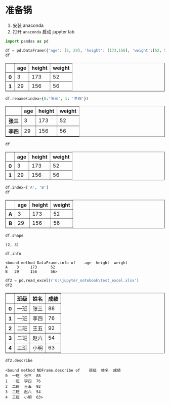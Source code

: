 
# 准备锅
1. 安装 anaconda
2. 打开 `anaconda` 启动 jupyter lab


```python
import pandas as pd
```


```python
df = pd.DataFrame({'age': [3, 29], 'height': [173,156], 'weight':[52, 56]})
df
```




<div>
<style scoped>
    .dataframe tbody tr th:only-of-type {
        vertical-align: middle;
    }

    .dataframe tbody tr th {
        vertical-align: top;
    }

    .dataframe thead th {
        text-align: right;
    }
</style>
<table border="1" class="dataframe">
  <thead>
    <tr style="text-align: right;">
      <th></th>
      <th>age</th>
      <th>height</th>
      <th>weight</th>
    </tr>
  </thead>
  <tbody>
    <tr>
      <th>0</th>
      <td>3</td>
      <td>173</td>
      <td>52</td>
    </tr>
    <tr>
      <th>1</th>
      <td>29</td>
      <td>156</td>
      <td>56</td>
    </tr>
  </tbody>
</table>
</div>




```python
df.rename(index={0:'张三', 1: '李四'})
```




<div>
<style scoped>
    .dataframe tbody tr th:only-of-type {
        vertical-align: middle;
    }

    .dataframe tbody tr th {
        vertical-align: top;
    }

    .dataframe thead th {
        text-align: right;
    }
</style>
<table border="1" class="dataframe">
  <thead>
    <tr style="text-align: right;">
      <th></th>
      <th>age</th>
      <th>height</th>
      <th>weight</th>
    </tr>
  </thead>
  <tbody>
    <tr>
      <th>张三</th>
      <td>3</td>
      <td>173</td>
      <td>52</td>
    </tr>
    <tr>
      <th>李四</th>
      <td>29</td>
      <td>156</td>
      <td>56</td>
    </tr>
  </tbody>
</table>
</div>




```python
df
```




<div>
<style scoped>
    .dataframe tbody tr th:only-of-type {
        vertical-align: middle;
    }

    .dataframe tbody tr th {
        vertical-align: top;
    }

    .dataframe thead th {
        text-align: right;
    }
</style>
<table border="1" class="dataframe">
  <thead>
    <tr style="text-align: right;">
      <th></th>
      <th>age</th>
      <th>height</th>
      <th>weight</th>
    </tr>
  </thead>
  <tbody>
    <tr>
      <th>0</th>
      <td>3</td>
      <td>173</td>
      <td>52</td>
    </tr>
    <tr>
      <th>1</th>
      <td>29</td>
      <td>156</td>
      <td>56</td>
    </tr>
  </tbody>
</table>
</div>




```python
df.index=['A', 'B']
df
```




<div>
<style scoped>
    .dataframe tbody tr th:only-of-type {
        vertical-align: middle;
    }

    .dataframe tbody tr th {
        vertical-align: top;
    }

    .dataframe thead th {
        text-align: right;
    }
</style>
<table border="1" class="dataframe">
  <thead>
    <tr style="text-align: right;">
      <th></th>
      <th>age</th>
      <th>height</th>
      <th>weight</th>
    </tr>
  </thead>
  <tbody>
    <tr>
      <th>A</th>
      <td>3</td>
      <td>173</td>
      <td>52</td>
    </tr>
    <tr>
      <th>B</th>
      <td>29</td>
      <td>156</td>
      <td>56</td>
    </tr>
  </tbody>
</table>
</div>




```python
df.shape
```




    (2, 3)




```python
df.info
```




    <bound method DataFrame.info of    age  height  weight
    A    3     173      52
    B   29     156      56>




```python
df2 = pd.read_excel(r'G:\jupyter_notebook\test_excel.xlsx')
df2
```




<div>
<style scoped>
    .dataframe tbody tr th:only-of-type {
        vertical-align: middle;
    }

    .dataframe tbody tr th {
        vertical-align: top;
    }

    .dataframe thead th {
        text-align: right;
    }
</style>
<table border="1" class="dataframe">
  <thead>
    <tr style="text-align: right;">
      <th></th>
      <th>班级</th>
      <th>姓名</th>
      <th>成绩</th>
    </tr>
  </thead>
  <tbody>
    <tr>
      <th>0</th>
      <td>一班</td>
      <td>张三</td>
      <td>88</td>
    </tr>
    <tr>
      <th>1</th>
      <td>一班</td>
      <td>李四</td>
      <td>76</td>
    </tr>
    <tr>
      <th>2</th>
      <td>二班</td>
      <td>王五</td>
      <td>92</td>
    </tr>
    <tr>
      <th>3</th>
      <td>二班</td>
      <td>赵六</td>
      <td>54</td>
    </tr>
    <tr>
      <th>4</th>
      <td>三班</td>
      <td>小明</td>
      <td>63</td>
    </tr>
  </tbody>
</table>
</div>




```python
df2.describe
```




    <bound method NDFrame.describe of    班级  姓名  成绩
    0  一班  张三  88
    1  一班  李四  76
    2  二班  王五  92
    3  二班  赵六  54
    4  三班  小明  63>


